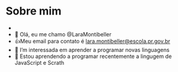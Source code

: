 # Sobre mim
- 
-   👋 Olá,  eu me chamo  @LaraMontibeller
-   👍Meu email para contato é lara.montibeller@escola.pr.gov.br
- 👀 I’m interessada  em aprender a programar novas linguagens 
- 🌱 Estou aprendendo a  programar  recentemente a lingugem  de JavaScript e Scrath


<!---
LaraMontibeller/LaraMontibeller is a ✨ special ✨ repository because its `README.md` (this file) appears on your GitHub profile.
You can click the Preview link to take a look at your changes.
--->
